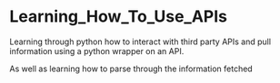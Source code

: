# Learning_How_To_Use_APIs

Learning through python how to interact with third party APIs and pull information using a python wrapper on an API. 

As well as learning how to parse through the information fetched
